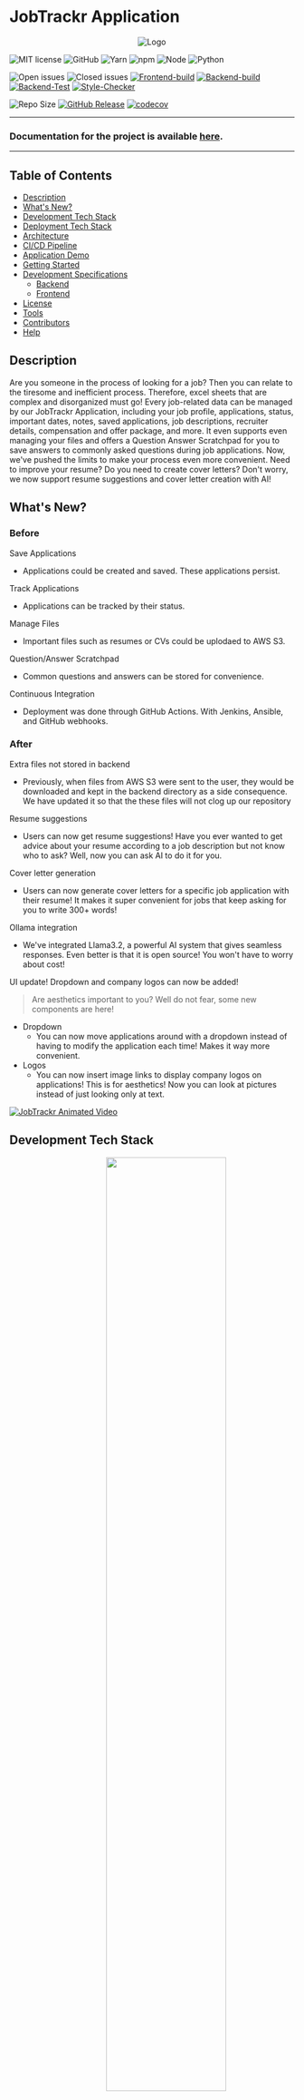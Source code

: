 # JobTrackr Application

<p align="center">
  <img src="./ui/assets/LogoWithTagline.png" alt="Logo"/>
</p>

![MIT license](https://img.shields.io/badge/License-MIT-green.svg)
![GitHub](https://img.shields.io/badge/Language-JavaScript-blue.svg)
![Yarn](https://img.shields.io/badge/Yarn-v1.22.19-green.svg)
![npm](https://img.shields.io/badge/npm-v8.9.0-green.svg)
![Node](https://img.shields.io/badge/node-v16.15.1-green.svg)
![Python](https://img.shields.io/badge/python-v3.8-green.svg)

![Open issues](https://img.shields.io/github/issues-raw/CSC510-Do-Lorenc-McDavitt/jobtrackr)
![Closed issues](https://img.shields.io/github/issues-closed-raw/CSC510-Do-Lorenc-McDavitt/jobtrackr?color=bright-green)
[![Frontend-build](https://github.com/CSC510-Do-Lorenc-McDavitt/jobtrackr/actions/workflows/frontend_build_test.yml/badge.svg?branch=main)](https://github.com/CSC510-Do-Lorenc-McDavitt/jobtrackr/actions/workflows/frontend_build_test.yml)
[![Backend-build](https://github.com/CSC510-Do-Lorenc-McDavitt/jobtrackr/actions/workflows/backend_build.yml/badge.svg)](https://github.com/CSC510-Do-Lorenc-McDavitt/jobtrackr/actions/workflows/backend_build.yml)
[![Backend-Test](https://github.com/CSC510-Do-Lorenc-McDavitt/jobtrackr/actions/workflows/code_coverage.yml/badge.svg)](https://github.com/CSC510-Do-Lorenc-McDavitt/jobtrackr/actions/workflows/code_coverage.yml)
[![Style-Checker](https://github.com/CSC510-Do-Lorenc-McDavitt/jobtrackr/actions/workflows/style_checker.yml/badge.svg?branch=main)](https://github.com/CSC510-Do-Lorenc-McDavitt/jobtrackr/actions/workflows/style_checker.yml)

![Repo Size](https://img.shields.io/github/repo-size/CSC510-Do-Lorenc-McDavitt/jobtrackr?color=brightgreen)
[![GitHub Release](https://img.shields.io/github/release/CSC510-Do-Lorenc-McDavitt/jobtrackr)](https://github.com/CSC510-Do-Lorenc-McDavitt/jobtrackr/releases/)
[![codecov](https://codecov.io/github/CSC510-Do-Lorenc-McDavitt/jobtrackr/branch/main/graph/badge.svg?token=fHCWUMUXXr)](https://codecov.io/github/CSC510-Do-Lorenc-McDavitt/jobtrackr)

---

### Documentation for the project is available [here](https://CSC510-Do-Lorenc-McDavitt.github.io/jobtrackr/docs/backend/index.html).

---

## Table of Contents

- [Description](#description)
- [What's New?](#whats-new)
- [Development Tech Stack](#development-tech-stack)
- [Deployment Tech Stack](#deployment-tech-stack)
- [Architecture](#architecture)
- [CI/CD Pipeline](#cicd-pipeline)
- [Application Demo](#application-demo)
- [Getting Started](#getting-started---developer)
- [Development Specifications](#development-tech-stack)
  - [Backend](./backend/README-backend.md)
  - [Frontend](./ui/README-frontend.md)
- [License](./LICENSE)
- [Tools](#tools)
- [Contributors](#contributors)
- [Help](#help)

## Description

Are you someone in the process of looking for a job? Then you can relate to the tiresome and inefficient process. Therefore, excel sheets that are complex and disorganized must go! Every job-related data can be managed by our JobTrackr Application, including your job profile, applications, status, important dates, notes, saved applications, job descriptions, recruiter details, compensation and offer package, and more. It even supports even managing your files and offers a Question Answer Scratchpad for you to save answers to commonly asked questions during job applications. Now, we've pushed the limits to make your process even more convenient. Need to improve your resume? Do you need to create cover letters? Don't worry, we now support resume suggestions and cover letter creation with AI!

## What's New?
### Before
Save Applications
* Applications could be created and saved. These applications persist.

Track Applications
* Applications can be tracked by their status.

Manage Files
* Important files such as resumes or CVs could be uplodaed to AWS S3.

Question/Answer Scratchpad
* Common questions and answers can be stored for convenience.

Continuous Integration
* Deployment was done through GitHub Actions. With Jenkins, Ansible, and GitHub webhooks.

### After
Extra files not stored in backend
* Previously, when files from AWS S3 were sent to the user, they would be downloaded and kept in the backend directory as a side consequence. We have updated it so that the these files will not clog up our repository

Resume suggestions
* Users can now get resume suggestions! Have you ever wanted to get advice about your resume according to a job description but not know who to ask? Well, now you can ask AI to do it for you.

Cover letter generation
* Users can now generate cover letters for a specific job application with their resume! It makes it super convenient for jobs that keep asking for you to write 300+ words!

Ollama integration
* We've integrated Llama3.2, a powerful AI system that gives seamless responses. Even better is that it is open source! You won't have to worry about cost!

UI update! Dropdown and company logos can now be added! 
> Are aesthetics important to you? Well do not fear, some new components are here!
* Dropdown
  * You can now move applications around with a dropdown instead of having to modify the application each time! Makes it way more convenient.
* Logos
  * You can now insert image links to display company logos on applications! This is for aesthetics! Now you can look at pictures instead of just looking only at text.

[![JobTrackr Animated Video](https://img.youtube.com/vi/z4bh9J7PbMI/maxresdefault.jpg)](https://youtu.be/z4bh9J7PbMI)

## Development Tech Stack

<p align="center">
<img src="./ui/assets/built.png" width="65%" style="margin-left:50px">
</p>

- `react 18.2.x`
- `babel 7.19.x`
- `webpack cli 4.x`
- `sass` (Dart Sass)
- `Python 3.8+`
- `Flask`
- `MongoDB`
- `Ollama`
- `LangChain`

Note: This repository is configured with [Dart-sass](https://github.com/sass/dart-sass) and not [Node Sass].

## Deployment Tech Stack

<p align="center">
<img src="./ui/assets/deploy.png" width="65%" style="margin-left:50px">
</p>

- `AWS`
- `Docker`
- `Jenkins`
- `Ansible`

## Architecture

<p align="center">
  <img src="./ui/assets/SE_Architecture.png" width="50%" height="50%"/></a>
</p>

## CI/CD Pipeline

<p align="center">
  <img src="./ui/assets/SE_CICD.png" width="50%" height="50%"/></a>
</p>

## Application Demo

[![JobTrackr App Demo](https://img.youtube.com/vi/pfs38jh5hPs/maxresdefault.jpg)](https://youtu.be/pfs38jh5hPs)


## Getting Started - Developer

### Prerequisites

- npm 8.x (8.9 recommended)
- yarn 1.22.x
- Python 3.8+

### Installation

1. Clone the repository

```
git clone https://github.com/CSC510-Do-Lorenc-McDavitt/jobtrackr.git
```

2. [Backend Setup](./backend/README-backend.md)
3. [UI Setup](./ui/README-frontend.md)
4. [Workflow Setup](./.github/workflows)

## Tools

- Preetier Code Formatter
- PyLint with Flake8

## Third-Party Tools

- [MongoDB](https://www.mongodb.com/)
- [AWS](https://aws.amazon.com/)
- [Jenkins](https://www.jenkins.io/)
- [Ansible](https://www.ansible.com/)
- [ngrok](https://ngrok.com/)
- [Ollama](https://ollama.com/)
- [Llama3.2](https://ollama.com/library/llama3.2)

## Future Milestones
- Drag and Drop Kanban Board
- Upload Generated Cover Letters
- Host the application on AWS EC2
- Web Scraper for Job Descriptions from Indeed
- Markdown formatting for notes

## Contributors

<table>
<tr>
    <td align="center"><a href="https://github.com/Kethly"><img src="https://avatars.githubusercontent.com/u/57457270?v=4" width="100px;" alt=""/><br /><sub><b>Thien Do</b></sub></a></td>
    <td align="center"><a href="https://github.com/Nlorenc2760"><img src="https://avatars.githubusercontent.com/u/99928198?s=400&u=cc7ab1019415d06c72c81840ed406675c4b0af2a&v=4" width="100px;" alt=""/><br /><sub><b>Nathan Lorenc</b></sub></a></td>
    <td align="center"><a href="https://github.com/jfmcdavitt"><img src="https://avatars.githubusercontent.com/u/57042681?v=4" width="100px;" alt=""/><br /><sub><b>Jake McDavitt</b></sub></a></td>
</tr>
<tr>
    <td align="center"><a href="https://github.com/jayrajmulani"><img src="https://avatars.githubusercontent.com/u/39649967?v=4" width="100px;" alt=""/><br /><sub><b>Jayraj Mulani</b></sub></a></td>
    <td align="center"><a href="https://github.com/Yashasya"><img src="https://avatars.githubusercontent.com/u/40204748?s=400&u=7a61d3a684ea684e3a2b3f2c3e83d90fd3e8ac0a&v=4" width="100px;" alt=""/><br /><sub><b>Yashasya Shah</b></sub></a></td>
    <td align="center"><a href="https://github.com/Dhrumil0310"><img src="https://avatars.githubusercontent.com/u/50771715?v=4" width="100px;" alt=""/><br /><sub><b>Dhrumil Shah</b></sub></a></td>
    <td align="center"><a href="https://github.com/Harshil47"><img src="https://avatars.githubusercontent.com/u/66715871?v=4" width="100px;" alt=""/><br /><sub><b>Harshil Sanghavi</b></sub></a></td>
    <td align="center"><a href="https://github.com/anishasc99"><img src="https://avatars.githubusercontent.com/u/67101520?v=4" width="100px;" alt=""/><br /><sub><b>Anisha Chazhoor</b></sub></a></td>
</tr>
  <tr>
    <td align="center"><a href="https://github.com/rahulrk2303"><img src="https://avatars.githubusercontent.com/u/30636208?v=4" width="100px;" alt=""/><br /><sub><b>Rahul Rangarajan Kannan</b></sub></a></td>
    <td align="center"><a href="https://github.com/ekanshsinghal"><img src="https://avatars.githubusercontent.com/u/15945880?v=4" width="100px;" alt=""/><br /><sub><b>Ekansh Singhal</b></sub></a></td>
    <td align="center"><a href="https://github.com/gowtham-sathyan"><img src="https://avatars.githubusercontent.com/u/37440294?v=4" width="100px;" alt=""/><br /><sub><b>Gowtham Sathyan</b></sub></a></td>
    <td align="center"><a href="https://github.com/sbkrishna123"><img src="https://avatars.githubusercontent.com/u/89660642?v=4" width="100px;" alt=""/><br /><sub><b>Supriya Krishna</b></sub></a></td>
  </tr>
</table>

## License

Distributed under the MIT License. See `LICENSE` for more information.

## Help
Need help?

If you need any help with our software, please contact jobtrackr.github@gmail.com.

